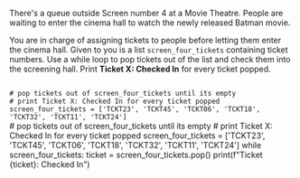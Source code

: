 There's a queue outside Screen number 4 at a Movie Theatre. People are waiting to enter the cinema hall to watch the newly released Batman movie.

You are in charge of assigning tickets to people before letting them enter the cinema hall. Given to you is a list `screen_four_tickets`  containing ticket numbers.  Use a while loop to pop tickets out of the list and check them into the screening hall. Print **Ticket X: Checked In** for every ticket popped.

<codeblock language="python" type="exercise" testMode="fixedInput">
<code>
# pop tickets out of screen_four_tickets until its empty
# print Ticket X: Checked In for every ticket popped
screen_four_tickets = ['TCKT23', 'TCKT45', 'TCKT06', 'TCKT18', 'TCKT32', 'TCKT11', 'TCKT24']
</code>

<solution>
# pop tickets out of screen_four_tickets until its empty
# print Ticket X: Checked In for every ticket popped
screen_four_tickets = ['TCKT23', 'TCKT45', 'TCKT06', 'TCKT18', 'TCKT32', 'TCKT11', 'TCKT24']
while screen_four_tickets:
  ticket = screen_four_tickets.pop()
  print(f"Ticket {ticket}: Checked In")
</solution>
</codeblock>